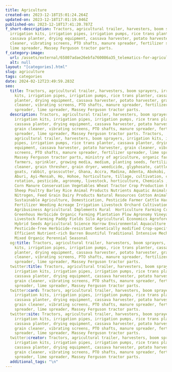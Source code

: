```yaml
---
title: Agriculture
created-on: 2023-12-18T15:01:24.264Z
updated-on: 2023-12-18T17:01:19.046Z
published-on: 2023-12-18T17:41:20.787Z
f_short-description: Tractors, agricultural trailer, harvesters, boom sprayers,
  irrigation kits, irrigation pipes, irrigation pumps, rice trans planter,
  cassava planter, drying equipment, cassava harvester, potato harvester, grain
  cleaner, vibrating screens, PTO shafts, manure spreader, fertilizer spreader,
  lime spreader, Massey Ferguson tractor parts.
f_category-image:
  url: /assets/external/65807adae26ebfa760086a35_telematics-for-agriculture-and-farming-industry-header-preview-1920x1280.webp
  alt: null
layout: "[categories].html"
slug: agriculture
tags: categories
date: 2024-02-12T23:49:59.283Z
seo:
  title: Tractors, agricultural trailer, harvesters, boom sprayers, irrigation
    kits, irrigation pipes, irrigation pumps, rice trans planter, cassava
    planter, drying equipment, cassava harvester, potato harvester, grain
    cleaner, vibrating screens, PTO shafts, manure spreader, fertilizer
    spreader, lime spreader, Massey Ferguson tractor parts.
  description: Tractors, agricultural trailer, harvesters, boom sprayers,
    irrigation kits, irrigation pipes, irrigation pumps, rice trans planter,
    cassava planter, drying equipment, cassava harvester, potato harvester,
    grain cleaner, vibrating screens, PTO shafts, manure spreader, fertilizer
    spreader, lime spreader, Massey Ferguson tractor parts. Tractors,
    agricultural trailer, harvesters, boom sprayers, irrigation kits, irrigation
    pipes, irrigation pumps, rice trans planter, cassava planter, drying
    equipment, cassava harvester, potato harvester, grain cleaner, vibrating
    screens, PTO shafts, manure spreader, fertilizer spreader, lime spreader,
    Massey Ferguson tractor parts, ministry of agriculture, organic farming,
    farmers, sprinkler, growing media, medium, planting seeds, fertilizer, seed
    cleaner, grain thresher, grain dryer, weedicide, glyphosate, cattle , sheep,
    goats, rabbit, grasscutter, Ghana, Accra, Madina, Adenta, Abokobi, Oyarifa,
    Aburi, Ayi-Mensah, Ho, Hohoe, horticulture, tillage, cultivation, crop
    rotation, pesticide, agronomy, livestock, horticulture, Chemicals , Grain,
    Corn Manure Conservation Vegetables Wheat Tractor Crop Production Fiber Beef
    Sheep Poultry Barley Rice Animal Products Nutrients Aquatic Animals
    Nitrogen, Feed Grain Dairy Products Natural Resources Cotton Animal Waste
    Sustainable Agriculture, Domestication, Pesticide Farmer Cattle Harvest
    Fertilizer Weeding Acreage Irrigation Livestock Orchard Cultivation
    Agribusiness Agricultural Implements Rural  Horticulture Farming Crops
    Greenhous Herbicide Organic Farming Plantation Plow Agronomy Vineyard
    Livestock Farming Paddy Fields Silo Agricultural Economics Agroforestry
    Hybrid Seeds Agricultural Science Harrow Environmental Aquaculture
    Pesticide-free Herbicide-resistant Genetically modified Crop-specific Green
    Efficient Nutrient-rich Barren Bountiful Traditional Intensive Mechanized
    Mixed Organic Perennial Seasonal
  og:title: Tractors, agricultural trailer, harvesters, boom sprayers, irrigation
    kits, irrigation pipes, irrigation pumps, rice trans planter, cassava
    planter, drying equipment, cassava harvester, potato harvester, grain
    cleaner, vibrating screens, PTO shafts, manure spreader, fertilizer
    spreader, lime spreader, Massey Ferguson tractor parts.
  twitter:title: Tractors, agricultural trailer, harvesters, boom sprayers,
    irrigation kits, irrigation pipes, irrigation pumps, rice trans planter,
    cassava planter, drying equipment, cassava harvester, potato harvester,
    grain cleaner, vibrating screens, PTO shafts, manure spreader, fertilizer
    spreader, lime spreader, Massey Ferguson tractor parts.
  twitter:card: Tractors, agricultural trailer, harvesters, boom sprayers,
    irrigation kits, irrigation pipes, irrigation pumps, rice trans planter,
    cassava planter, drying equipment, cassava harvester, potato harvester,
    grain cleaner, vibrating screens, PTO shafts, manure spreader, fertilizer
    spreader, lime spreader, Massey Ferguson tractor parts.
  twitter:site: Tractors, agricultural trailer, harvesters, boom sprayers,
    irrigation kits, irrigation pipes, irrigation pumps, rice trans planter,
    cassava planter, drying equipment, cassava harvester, potato harvester,
    grain cleaner, vibrating screens, PTO shafts, manure spreader, fertilizer
    spreader, lime spreader, Massey Ferguson tractor parts.
  twitter:creator: Tractors, agricultural trailer, harvesters, boom sprayers,
    irrigation kits, irrigation pipes, irrigation pumps, rice trans planter,
    cassava planter, drying equipment, cassava harvester, potato harvester,
    grain cleaner, vibrating screens, PTO shafts, manure spreader, fertilizer
    spreader, lime spreader, Massey Ferguson tractor parts.
  additional_tags: "\n"
---
```

